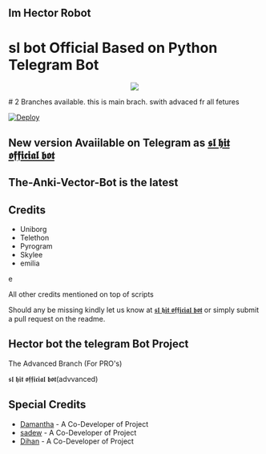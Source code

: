 ## Im Hector Robot

# sl bot Official Based on Python Telegram Bot
<p align="center">
  <img src="https://telegra.ph/file/9452cefc1f8aee5c4400c.jpg">
</p>
# 2 Branches available. this is main brach. swith advaced fr all fetures

[![Deploy](https://www.herokucdn.com/deploy/button.svg)](https://heroku.com/deploy?template=https://github.com/slbotofficial11/Hector)


## New version Avaiilable on Telegram as [𝖘𝖑 𝖍𝖎𝖙 𝖔𝖋𝖋𝖎𝖈𝖎𝖆𝖑 𝖇𝖔𝖙](https://t.me/slhitofficial_bot)
## The-Anki-Vector-Bot is the latest




## Credits

 - Uniborg
 - Telethon
 - Pyrogram
 - Skylee
 - emilia

e

All other credits mentioned on top of scripts

Should any be missing kindly let us know at [𝖘𝖑 𝖍𝖎𝖙 𝖔𝖋𝖋𝖎𝖈𝖎𝖆𝖑 𝖇𝖔𝖙](https://t.me/slhitbotofficial) or simply submit a pull request on the readme.

## Hector bot the telegram Bot Project
The Advanced Branch (For PRO's)

𝖘𝖑 𝖍𝖎𝖙 𝖔𝖋𝖋𝖎𝖈𝖎𝖆𝖑 𝖇𝖔𝖙(advvanced)

## Special Credits
- [Damantha](https://github.com/Damantha126) - A Co-Developer of Project
- [sadew](https://github.com/sadew451) - A Co-Developer of Project
- [Dihan](https://github.com/dihanrandila1) - A Co-Developer of Project
